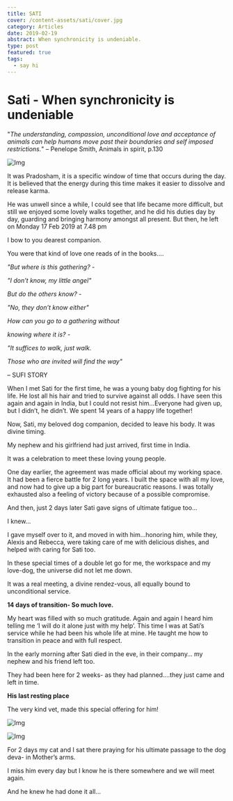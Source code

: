 ```yaml
---
title: SATI
cover: /content-assets/sati/cover.jpg
category: Articles
date: 2019-02-19
abstract: When synchronicity is undeniable.
type: post
featured: true
tags:
  - say hi
---
```


# Sati - When synchronicity is undeniable

"_The understanding, compassion, unconditional love and acceptance of animals can help humans move past their boundaries and self imposed restrictions._" – Penelope Smith, Animals in spirit, p.130

![Img](/content-assets/sati/sati_1440X900.jpg)

It was Pradosham, it is a specific window of time that occurs during the day. It is believed that the energy during this time makes it easier to dissolve and release karma.

He was unwell since a while, I could see that life became more difficult, but still we enjoyed some lovely walks together, and he did his duties day by day, guarding and bringing harmony amongst all present. But then, he left on Monday 17 Feb 2019 at 7.48 pm

I bow to you dearest companion.

You were that kind of love one reads of in the books….

_"But where is this gathering? -_

_"I don’t know, my little angel"_

_But do the others know? -_

_"No, they don’t know either"_

_How can you go to a gathering without _

_knowing where it is? -_

_"It suffices to walk, just walk. _

_Those who are invited will find the way" _

– SUFI STORY

When I met Sati for the first time, he was a young baby dog fighting for his life. He lost all his hair and tried to survive against all odds. I have seen this again and again in India, but I could not resist him…Everyone had given up, but I didn’t, he didn’t. We spent 14 years of a happy life together!

Now, Sati, my beloved dog companion, decided to leave his body. It was divine timing.

My nephew and his girlfriend had just arrived, first time in India.

It was a celebration to meet these loving young people.

One day earlier, the agreement was made official about my working space. It had been a fierce battle for 2 long years. I built the space with all my love, and now had to give up a big part for bureaucratic reasons. I was totally exhausted also a feeling of victory because of a possible compromise.

And then, just 2 days later Sati gave signs of ultimate fatigue too…

I knew…

I gave myself over to it, and moved in with him…honoring him, while they, Alexis and Rebecca, were taking care of me with delicious dishes, and helped with caring for Sati too.

In these special times of a double let go for me, the workspace and my love-dog, the universe did not let me down.

It was a real meeting, a divine rendez-vous, all equally bound to unconditional service.

**14 days of transition- So much love.**

My heart was filled with so much gratitude. Again and again I heard him telling me ‘I will do it alone just with my help’. This time I was at Sati’s service while he had been his whole life at mine. He taught me how to transition in peace and with full respect.

In the early morning after Sati died in the eve, in their company… my nephew and his friend left too.

They had been here for 2 weeks- as they had planned….they just came and left in time.

**His last resting place**

The very kind vet, made this special offering for him!

![Img](/content-assets/sati/img2_1280X836.jpg)

![Img](/content-assets/sati/img3_1280X960.jpg)

For 2 days my cat and I sat there praying for his ultimate passage to the dog deva- in Mother’s arms.

I miss him every day but I know he is there somewhere and we will meet again.

And he knew he had done it all…
